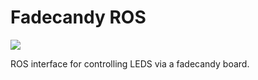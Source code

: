 # Fadecandy ROS

[![](https://github.com/iron-ox/fadecandy_ros/workflows/CI/badge.svg)](https://github.com/iron-ox/fadecandy_ros/actions)

ROS interface for controlling LEDS via a fadecandy board.
